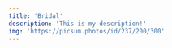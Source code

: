 ```yaml
---
title: 'Bridal'
description: 'This is my description!'
img: 'https://picsum.photos/id/237/200/300'
---
```

